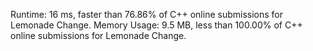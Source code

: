 Runtime: 16 ms, faster than 76.86% of C++ online submissions for Lemonade Change.
Memory Usage: 9.5 MB, less than 100.00% of C++ online submissions for Lemonade Change.
